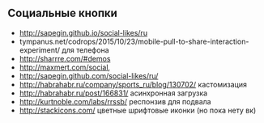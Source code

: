 Социальные кнопки
-----------------

+ http://sapegin.github.io/social-likes/ru
+ tympanus.net/codrops/2015/10/23/mobile-pull-to-share-interaction-experiment/ для телефона
+ http://sharrre.com/#demos
+ http://maxmert.com/social,
+ http://sapegin.github.com/social-likes/ru/
+ http://habrahabr.ru/company/sports_ru/blog/130702/ кастомизация
+ http://habrahabr.ru/post/166831/ асинхронная загрузка
+ http://kurtnoble.com/labs/rrssb/ респонзив для подвала
+ http://stackicons.com/ цветные шрифтовые иконки (но пока нету вк)
